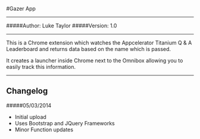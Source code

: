 #Gazer App
*********

#####Author: Luke Taylor
#####Version: 1.0

*********

This is a Chrome extension which watches the Appcelerator Titanium Q & A Leaderboard and returns data based on the name which is passed.

It creates a launcher inside Chrome next to the Omnibox allowing you to easily track this information.

***********
Changelog
-----------

#####05/03/2014
- Initial upload
- Uses Bootstrap and JQuery Frameworks
- Minor Function updates 
